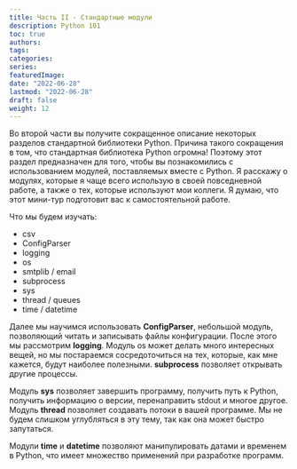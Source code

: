 ```yaml
---
title: Часть II - Стандартные модули
description: Python 101
toc: true
authors:
tags:
categories:
series:
featuredImage:
date: "2022-06-28"
lastmod: "2022-06-28"
draft: false
weight: 12
---
```



Во второй части вы получите сокращенное описание некоторых разделов стандартной библиотеки Python. Причина такого сокращения в том, что стандартная библиотека Python огромна! Поэтому этот раздел предназначен для того, чтобы вы познакомились с использованием модулей, поставляемых вместе с Python. Я расскажу о модулях, которые я чаще всего использую в своей повседневной работе, а также о тех, которые используют мои коллеги. Я думаю, что этот мини-тур подготовит вас к самостоятельной работе.

Что мы будем изучать:

- csv
- ConfigParser
- logging
- os
- smtplib / email
- subprocess
- sys
- thread / queues
- time / datetime


Далее мы научимся использовать **ConfigParser**, небольшой модуль, позволяющий читать и записывать файлы конфигурации. После этого мы рассмотрим **logging**. Модуль os может делать много интересных вещей, но мы постараемся сосредоточиться на тех, которые, как мне кажется, будут наиболее полезными. **subprocess** позволяет открывать другие процессы.

Модуль **sys** позволяет завершить программу, получить путь к Python, получить информацию о версии, перенаправить stdout и многое другое. Модуль **thread** позволяет создавать потоки в вашей программе. Мы не будем слишком углубляться в эту тему, так как она может быстро запутаться. 

Модули **time** и **datetime** позволяют манипулировать датами и временем в Python, что имеет множество применений при разработке программ.
